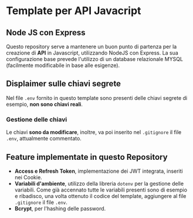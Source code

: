 # Template per API Javacript
## Node JS con Express
Questo repository serve a mantenere un buon punto di partenza per la creazione di **API** in Javascript, utilizzando NodeJS con Express. La sua configurazione base prevede l'utilizzo di un database relazionale MYSQL (facilmente modificabile in base alle esigenze).

## Displaimer sulle chiavi segrete
Nel file `.env` fornito in questo template sono presenti delle chiavi segrete di esempio, **non sono chiavi reali**.

### Gestione delle chiavi
Le chiavi **sono da modificare**, inoltre, va poi inserito nel `.gitignore` il file `.env`, attualmente commentato.

## Feature implementate in questo Repository
 - **Access e Refresh Token**, implementazione dei JWT   integrata, inseriti nei Cookie.
 - **Variabili d'ambiente**, utilizzo della libreria `dotenv` per la gestione delle variabili. Come già accennato tutte le variabili presenti sono di esempio e ribadisco, una volta ottenuto il codice del template, aggiungere al file `.gitignore` il file `.env`.
 - **Bcrypt**, per l'hashing delle password.
